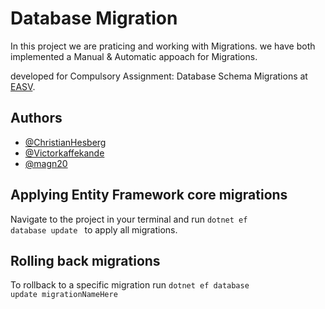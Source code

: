 
# Database Migration

In this project we are praticing and working with Migrations.
we have both implemented a Manual & Automatic appoach for Migrations.

developed for Compulsory Assignment: Database Schema Migrations
at [EASV](https://www.easv.dk/en/).



## Authors

- [@ChristianHesberg](https://www.github.com/ChristianHesberg)
- [@Victorkaffekande](https://www.github.com/Victorkaffekande)
- [@magn20](https://www.github.com/magn20)



## Applying Entity Framework core migrations
Navigate to the project in your terminal and run <code>dotnet ef database update </code> to apply all migrations.

## Rolling back migrations
To rollback to a specific migration run <code>dotnet ef database update migrationNameHere</code> 
